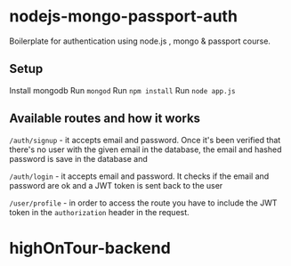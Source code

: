 # nodejs-mongo-passport-auth

Boilerplate for authentication using node.js , mongo & passport course.

## Setup

Install mongodb
Run `mongod`
Run `npm install`
Run `node app.js`

## Available routes and how it works

`/auth/signup` - it accepts email and password. Once it's been verified that there's no user with the given email in the database, the email and hashed password is save in the database and

`/auth/login` - it accepts email and password. It checks if the email and password are ok and a JWT token is sent back to the user

`/user/profile` - in order to access the route you have to include the JWT token in the `authorization` header in the request.
# highOnTour-backend

